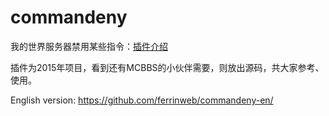 # commandeny
我的世界服务器禁用某些指令：[插件介绍](https://www.mcbbs.net/thread-460893-1-1.html)

插件为2015年项目，看到还有MCBBS的小伙伴需要，则放出源码，共大家参考、使用。

English version: https://github.com/ferrinweb/commandeny-en/
